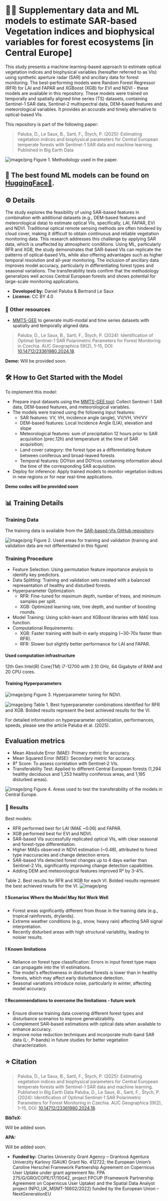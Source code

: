 # 🌲🌳 Supplementary data and ML models to estimate SAR-based Vegetation indices and biophysical variables for forest ecosystems [in Central Europe]

This study presents a machine learning-based approach to estimate optical vegetation indices and biophysical variables (hereafter referred to as VIs) using synthetic aperture radar (SAR) and ancillary data for forest monitoring. 
The best-performing models were Random Forest Regressor (RFR) for LAI and FAPAR and XGBoost (XGB) for EVI and NDVI - these models are available in this repository. These models were trained on temporally and spatially aligned time series (TS) datasets, containing Sentinel-1 SAR data, Sentinel-2 multispectral data, DEM-based features and meteorological variables. It provides an accurate and timely alternative to optical-based VIs.

This repository is part of the following paper: 
> Paluba, D., Le Saux, B., Sarti, F., Štych, P. (2025): Estimating vegetation indices and biophysical parameters for Central European temperate forests with Sentinel-1 SAR data and machine learning. Published in Big Earth Data

![image/png](https://cdn-uploads.huggingface.co/production/uploads/6798c936ece6b7910c55d1e5/3rueSUVk9bOqsFy4fsD-7.png)
Figure 1. Methodology used in the paper.

## 💾 The best found ML models can be found on [HuggingFace🤗](https://huggingface.co/palubad/SAR-based-VIs).

## ⚙️ Details

The study explores the feasibility of using SAR-based features in combination with additional datasets (e.g., DEM-based features and meteorological data) to estimate optical VIs, specifically, LAI, FAPAR, EVI and NDVI. Traditional optical remote sensing methods are often hindered by cloud cover, making it difficult to obtain continuous and reliable vegetation monitoring data. This research addresses this challenge by applying SAR data, which is unaffected by atmospheric conditions.
Using ML, particularly RFR and XGB, the study demonstrates that SAR-based VIs can replicate the patterns of optical-based VIs, while also offering advantages such as higher temporal resolution and all-year monitoring. The inclusion of ancillary data improves model accuracy, particularly in differentiating forest types and seasonal variations. The transferability tests confirm that the methodology generalizes well across Central European forests and shows potential for large-scale monitoring applications.

- **Developed by:** Daniel Paluba & Bertrand Le Saux
- **License:** CC BY 4.0

### 🔗 Other resources

- [MMTS-GEE](https://github.com/palubad/MMTS-GEE) to generate multi-modal and time series datasets with spatially and temporally aligned data.
> Paluba, D., Le Saux, B., Sarti, F., Štych, P. (2024): Identification of Optimal Sentinel-1 SAR Polarimetric Parameters for Forest Monitoring in Czechia. AUC Geographica 59(2), 1–15, DOI: [10.14712/23361980.2024.18](https://doi.org/10.14712/23361980.2024.18).


**Demo:**
  Will be provided soon.

## 🛠 How to Get Started with the Model

To implement this model:
- Prepare input datasets using the [MMTS-GEE tool](https://github.com/palubad/MMTS-GEE): Collect Sentinel-1 SAR data, DEM-based features, and meteorological variables.
- The models were trained using the following input features:
  - SAR features: VV, VH, incidence angle (angle), VV/VH, VH/VV
  - DEM-based features: Local Incidence Angle (LIA), elevation and slope
  - Meteorological features: sum of precipitation 12 hours prior to SAR acquisition (prec.12h) and temperature at the time of SAR acquisition;
  - Land cover category: the forest type as a diﬀerentiating feature between coniferous and broad-leaved forests
  - Temporal features: DOYsin and DOYcos containing information about the time of the corresponding SAR acquisition.
- Deploy for inference: Apply trained models to monitor vegetation indices in new regions or for near real-time applications.

**Demo codes will be provided soon**

## 📊 Training Details

### Training Data

The training data is available from the [SAR-based-VIs GitHub repository](https://github.com/palubad/SAR-based-VIs).

![image/png](https://cdn-uploads.huggingface.co/production/uploads/6798c936ece6b7910c55d1e5/V49cLxspCqdoN_aURaD_c.png)
Figure 2. Used areas for training and validation (training and validation data are not differentiated in this figure)

### Training Procedure

- Feature Selection: Using permutation feature importance analysis to identify key predictors.
- Data Splitting: Training and validation sets created with a balanced representation of healthy and disturbed forests.
- Hyperparameter Optimization:
  - RFR: Fine-tuned for maximum depth, number of trees, and minimum samples per split.
  - XGB: Optimized learning rate, tree depth, and number of boosting rounds.
- Model Training: Using scikit-learn and XGBoost libraries with MAE loss function.
- Computational Requirements:
  - XGB: Faster training with built-in early stopping (~30-70x faster than RFR).
  - RFR: Slower but slightly better performance for LAI and FAPAR.

#### Used computation infrastructure

12th Gen Intel(R) Core(TM) i7-12700 with 2.10 GHz, 64 Gigabyte of RAM and 20 CPU cores.

#### Training Hyperparameters

![image/png](https://cdn-uploads.huggingface.co/production/uploads/6798c936ece6b7910c55d1e5/OkAYKL7hrEPIsYW0z4CgA.png)
Figure 3. Hyperparameter tuning for NDVI.

![image/png](https://cdn-uploads.huggingface.co/production/uploads/6798c936ece6b7910c55d1e5/TMFkP0TrsPlC-ROXcWy1M.png)
Table 1. Best hyperparameter combinations identiﬁed for RFR and XGB. Bolded results represent the
best achieved results for the VI.

For detailed information on hyperparameter optimization, performances, speeds, please see the article Paluba et al. (2025).

## Evaluation metrics

- Mean Absolute Error (MAE): Primary metric for accuracy.
- Mean Squared Error (MSE): Secondary metric for accuracy.
- R² Score: To assess correlation with Sentinel-2 VIs.
- Transferability Test: Applied to different Central European forests (1,294 healthy deciduous and 1,253 healthy coniferous areas, and 1,195 disturbed areas).

![image/png](https://cdn-uploads.huggingface.co/production/uploads/6798c936ece6b7910c55d1e5/9Kvzn0XgLB0oL6tFduyUb.png)
Figure 4. Areas used to test the transferability of the models in Central Europe.

### 🚀 Results

Best models:
- RFR performed best for LAI (MAE ~0.06) and FAPAR.
- XGB performed best for EVI and NDVI.
- SAR-based VIs successfully replicated optical VIs, with clear seasonal and forest-type differentiation.
- Higher MAEs observed in NDVI estimation (~0.48), attributed to forest type inaccuracies and change detection errors.
- SAR-based VIs detected forest changes up to 4 days earlier than Sentinel-2 VIs, significantly improving change detection capabilities.
- Adding DEM and meteorological features improved R² by 3-4%.

Table 2. Best results for RFR and XGB for each VI. Bolded results represent the best achieved results for the VI. 
![image/png](https://cdn-uploads.huggingface.co/production/uploads/6798c936ece6b7910c55d1e5/1iLMhWwGJo6bbeb9COcSm.png)

#### ❗ Scenarios Where the Model May Not Work Well
- Forest areas significantly different from those in the training data (e.g., tropical rainforests, drylands).
- Extreme weather conditions (e.g., snow, heavy rain) affecting SAR signal interpretation.
- Recently disturbed areas with high structural variability, leading to noisier results.

#### ❗ Known limitations
- Reliance on forest type classification: Errors in input forest type maps can propagate into the VI estimations.
- The model's effectiveness in disturbed forests is lower than in healthy forests, which may affect early disturbance detection.
- Seasonal variations introduce noise, particularly in winter, affecting model accuracy.

#### ❗ Recommendations to overcome the limitations - future work
- Ensure diverse training data covering different forest types and disturbance scenarios to improve generalizability.
- Complement SAR-based estimations with optical data when available to enhance accuracy.
- Improve noise reduction techniques and incorporate multi-band SAR data (L-, P-bands) in future studies for better vegetation characterization.

## ⭐ Citation

> Paluba, D., Le Saux, B., Sarti, F., Štych, P. (2025): Estimating vegetation indices and biophysical parameters for Central European temperate forests with Sentinel-1 SAR data and machine learning. Published in Big Earth Data
> Paluba, D., Le Saux, B., Sarti, F., Štych, P. (2024): Identification of Optimal Sentinel-1 SAR Polarimetric Parameters for Forest Monitoring in Czechia. AUC Geographica 59(2), 1–15, DOI: [10.14712/23361980.2024.18](https://doi.org/10.14712/23361980.2024.18).

**BibTeX:**

Will be added soon.

**APA:**

Will be added soon.


- **Funded by:** Charles University Grant Agency – Grantová Agentura Univerzity Karlovy (GAUK) Grant No. 412722; the European Union’s Caroline Herschel Framework Partnership Agreement on Copernicus User Uptake under grant agreement No. FPA 275/G/GRO/COPE/17/10042, project FPCUP (Framework Partnership Agreement on Copernicus User Uptake) and the Spatial Data Analyst project (NPO_UK_MSMT-16602/2022) funded by the European Union – NextGenerationEU
